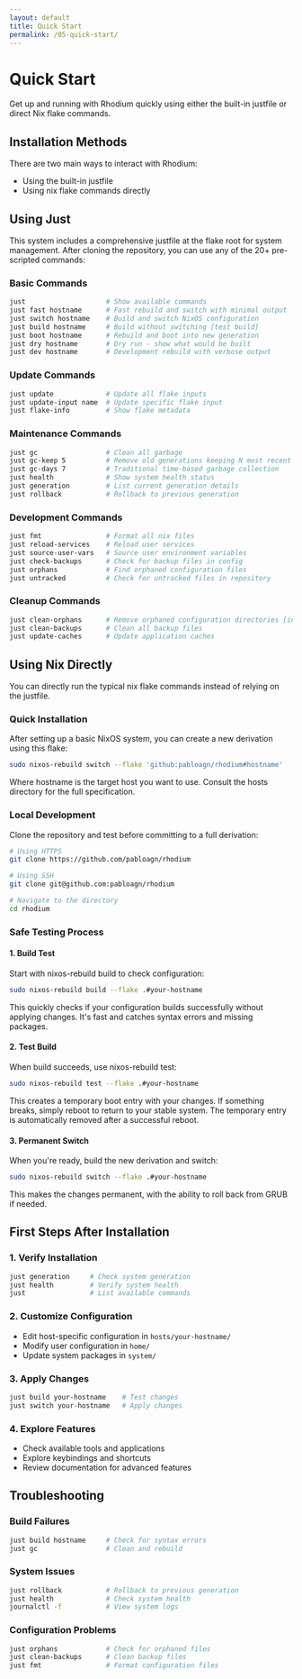 ```yaml
---
layout: default
title: Quick Start
permalink: /05-quick-start/
---
```


# Quick Start

Get up and running with Rhodium quickly using either the built-in justfile or direct Nix flake commands.

## Installation Methods

There are two main ways to interact with Rhodium:
- Using the built-in justfile
- Using nix flake commands directly

## Using Just

This system includes a comprehensive justfile at the flake root for system management. After cloning the repository, you can use any of the 20+ pre-scripted commands:

### Basic Commands

```bash
just                    # Show available commands
just fast hostname      # Fast rebuild and switch with minimal output
just switch hostname    # Build and switch NixOS configuration
just build hostname     # Build without switching [test build]
just boot hostname      # Rebuild and boot into new generation
just dry hostname       # Dry run - show what would be built
just dev hostname       # Development rebuild with verbose output
```

### Update Commands

```bash
just update             # Update all flake inputs
just update-input name  # Update specific flake input
just flake-info         # Show flake metadata
```

### Maintenance Commands

```bash
just gc                 # Clean all garbage
just gc-keep 5          # Remove old generations keeping N most recent
just gc-days 7          # Traditional time-based garbage collection
just health             # Show system health status
just generation         # List current generation details
just rollback           # Rollback to previous generation
```

### Development Commands

```bash
just fmt                # Format all nix files
just reload-services    # Reload user services
just source-user-vars   # Source user environment variables
just check-backups      # Check for backup files in config
just orphans            # Find orphaned configuration files
just untracked          # Check for untracked files in repository
```

### Cleanup Commands

```bash
just clean-orphans      # Remove orphaned configuration directories [interactive]
just clean-backups      # Clean all backup files
just update-caches      # Update application caches
```

## Using Nix Directly

You can directly run the typical nix flake commands instead of relying on the justfile.

### Quick Installation

After setting up a basic NixOS system, you can create a new derivation using this flake:

```bash
sudo nixos-rebuild switch --flake 'github:pabloagn/rhodium#hostname'
```

Where hostname is the target host you want to use. Consult the hosts directory for the full specification.

### Local Development

Clone the repository and test before committing to a full derivation:

```bash
# Using HTTPS
git clone https://github.com/pabloagn/rhodium

# Using SSH
git clone git@github.com:pabloagn/rhodium

# Navigate to the directory
cd rhodium
```

### Safe Testing Process

#### 1. Build Test
Start with nixos-rebuild build to check configuration:

```bash
sudo nixos-rebuild build --flake .#your-hostname
```

This quickly checks if your configuration builds successfully without applying changes. It's fast and catches syntax errors and missing packages.

#### 2. Test Build
When build succeeds, use nixos-rebuild test:

```bash
sudo nixos-rebuild test --flake .#your-hostname
```

This creates a temporary boot entry with your changes. If something breaks, simply reboot to return to your stable system. The temporary entry is automatically removed after a successful reboot.

#### 3. Permanent Switch
When you're ready, build the new derivation and switch:

```bash
sudo nixos-rebuild switch --flake .#your-hostname
```

This makes the changes permanent, with the ability to roll back from GRUB if needed.

## First Steps After Installation

### 1. Verify Installation
```bash
just generation     # Check system generation
just health         # Verify system health
just                # List available commands
```

### 2. Customize Configuration
- Edit host-specific configuration in `hosts/your-hostname/`
- Modify user configuration in `home/`
- Update system packages in `system/`

### 3. Apply Changes
```bash
just build your-hostname    # Test changes
just switch your-hostname   # Apply changes
```

### 4. Explore Features
- Check available tools and applications
- Explore keybindings and shortcuts
- Review documentation for advanced features

## Troubleshooting

### Build Failures
```bash
just build hostname     # Check for syntax errors
just gc                 # Clean and rebuild
```

### System Issues
```bash
just rollback           # Rollback to previous generation
just health             # Check system health
journalctl -f           # View system logs
```

### Configuration Problems
```bash
just orphans            # Check for orphaned files
just clean-backups      # Clean backup files
just fmt                # Format configuration files
```
